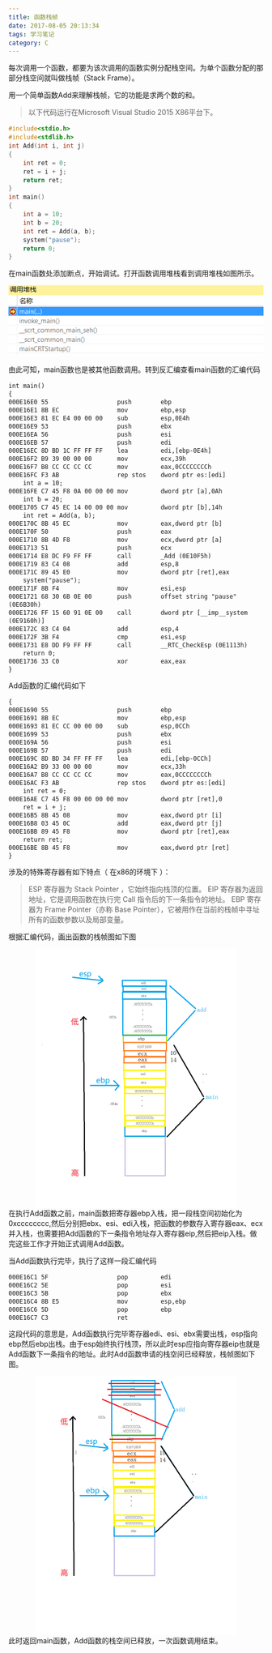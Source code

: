 ```yaml
---
title: 函数栈帧
date: 2017-08-05 20:13:34
tags: 学习笔记
category: C 
---
```

每次调用一个函数，都要为该次调用的函数实例分配栈空间。为单个函数分配的那部分栈空间就叫做栈帧（Stack Frame）。
<!--more-->
用一个简单函数Add来理解栈帧，它的功能是求两个数的和。
>以下代码运行在Microsoft Visual Studio 2015 X86平台下。

```c 
#include<stdio.h>
#include<stdlib.h>
int Add(int i, int j)
{
	int ret = 0;
	ret = i + j;
	return ret;
}
int main()
{
	int a = 10;
	int b = 20;
	int ret = Add(a, b);
	system("pause");
	return 0;
}
```

在main函数处添加断点，开始调试。打开函数调用堆栈看到调用堆栈如图所示。

![](/image/栈帧/stack.png)

由此可知，main函数也是被其他函数调用。转到反汇编查看main函数的汇编代码
```x86asm
int main()
{
000E16E0 55                   push        ebp  
000E16E1 8B EC                mov         ebp,esp  
000E16E3 81 EC E4 00 00 00    sub         esp,0E4h  
000E16E9 53                   push        ebx  
000E16EA 56                   push        esi  
000E16EB 57                   push        edi  
000E16EC 8D BD 1C FF FF FF    lea         edi,[ebp-0E4h]  
000E16F2 B9 39 00 00 00       mov         ecx,39h  
000E16F7 B8 CC CC CC CC       mov         eax,0CCCCCCCCh  
000E16FC F3 AB                rep stos    dword ptr es:[edi]  
	int a = 10;
000E16FE C7 45 F8 0A 00 00 00 mov         dword ptr [a],0Ah  
	int b = 20;
000E1705 C7 45 EC 14 00 00 00 mov         dword ptr [b],14h  
	int ret = Add(a, b);
000E170C 8B 45 EC             mov         eax,dword ptr [b]  
000E170F 50                   push        eax  
000E1710 8B 4D F8             mov         ecx,dword ptr [a]  
000E1713 51                   push        ecx  
000E1714 E8 DC F9 FF FF       call        _Add (0E10F5h)  
000E1719 83 C4 08             add         esp,8  
000E171C 89 45 E0             mov         dword ptr [ret],eax  
	system("pause");
000E171F 8B F4                mov         esi,esp  
000E1721 68 30 6B 0E 00       push        offset string "pause" (0E6B30h)  
000E1726 FF 15 60 91 0E 00    call        dword ptr [__imp__system (0E9160h)]  
000E172C 83 C4 04             add         esp,4  
000E172F 3B F4                cmp         esi,esp  
000E1731 E8 DD F9 FF FF       call        __RTC_CheckEsp (0E1113h)  
	return 0;
000E1736 33 C0                xor         eax,eax  
}
```
Add函数的汇编代码如下
```x86asm
{
000E1690 55                   push        ebp  
000E1691 8B EC                mov         ebp,esp  
000E1693 81 EC CC 00 00 00    sub         esp,0CCh  
000E1699 53                   push        ebx  
000E169A 56                   push        esi  
000E169B 57                   push        edi  
000E169C 8D BD 34 FF FF FF    lea         edi,[ebp-0CCh]  
000E16A2 B9 33 00 00 00       mov         ecx,33h  
000E16A7 B8 CC CC CC CC       mov         eax,0CCCCCCCCh  
000E16AC F3 AB                rep stos    dword ptr es:[edi]  
	int ret = 0;
000E16AE C7 45 F8 00 00 00 00 mov         dword ptr [ret],0  
	ret = i + j;
000E16B5 8B 45 08             mov         eax,dword ptr [i]  
000E16B8 03 45 0C             add         eax,dword ptr [j]  
000E16BB 89 45 F8             mov         dword ptr [ret],eax  
	return ret;
000E16BE 8B 45 F8             mov         eax,dword ptr [ret]  
}
```
涉及的特殊寄存器有如下特点（ 在x86的环境下 ）：

>ESP 寄存器为 Stack Pointer ，它始终指向栈顶的位置。
EIP 寄存器为返回地址，它是调用函数在执行完 Call 指令后的下一条指令的地址。
EBP 寄存器为 Frame Pointer（亦称 Base Pointer），它被用作在当前的栈帧中寻址所有的函数参数以及局部变量。

根据汇编代码，画出函数的栈帧图如下图
<div  align="center">    
<img align=center src="/image/栈帧/done.png" style="zoom:50%"/>
</div>
在执行Add函数之前，main函数把寄存器ebp入栈，把一段栈空间初始化为0xcccccccc,然后分别把ebx、esi、edi入栈，把函数的参数存入寄存器eax、ecx并入栈，也需要把Add函数的下一条指令地址存入寄存器eip,然后把eip入栈。做完这些工作才开始正式调用Add函数。

当Add函数执行完毕，执行了这样一段汇编代码
```x86asm
000E16C1 5F                   pop         edi  
000E16C2 5E                   pop         esi  
000E16C3 5B                   pop         ebx  
000E16C4 8B E5                mov         esp,ebp  
000E16C6 5D                   pop         ebp  
000E16C7 C3                   ret  
```
这段代码的意思是，Add函数执行完毕寄存器edi、esi、ebx需要出栈，esp指向ebp然后ebp出栈。由于esp始终执行栈顶，所以此时esp应指向寄存器eip也就是Add函数下一条指令的地址。此时Add函数申请的栈空间已经释放，栈帧图如下图。
<div  align="center">    
<img align=center src="/image/栈帧/add.png" style="zoom:50%"/>
</div>
此时返回main函数，Add函数的栈空间已释放，一次函数调用结束。

